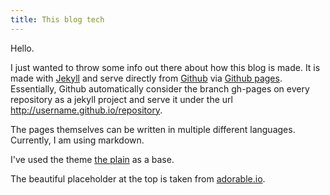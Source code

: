 ```yaml
---
title: This blog tech
---
```


Hello.

I just wanted to throw some info out there about how this blog is made. 
It is made with [Jekyll](https://jekyllrb.com/) and serve directly from [Github](https://github.com) via [Github pages](https://pages.github.com/).
Essentially, Github automatically consider the branch gh-pages on every repository as a jekyll project and serve it under the url http://username.github.io/repository. 

The pages themselves can be written in multiple different languages. Currently, I am using markdown.

I've used the theme [the plain](http://heiswayi.github.io/the-plain.html) as a base. 

The beautiful placeholder at the top is taken from [adorable.io](http://avatars.adorable.io/).
